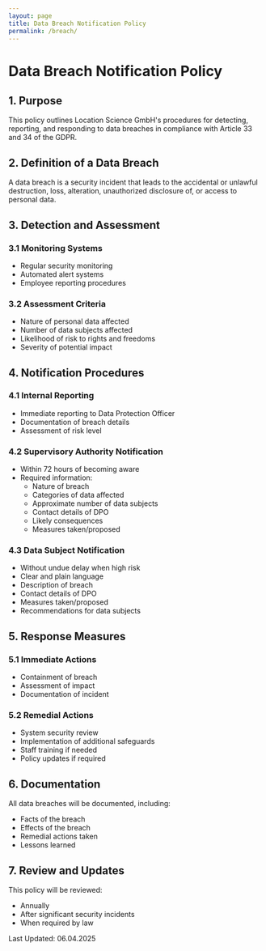 ```yaml
---
layout: page
title: Data Breach Notification Policy
permalink: /breach/
---
```


# Data Breach Notification Policy

## 1. Purpose

This policy outlines Location Science GmbH's procedures for detecting, reporting, and responding to data breaches in compliance with Article 33 and 34 of the GDPR.

## 2. Definition of a Data Breach

A data breach is a security incident that leads to the accidental or unlawful destruction, loss, alteration, unauthorized disclosure of, or access to personal data.

## 3. Detection and Assessment

### 3.1 Monitoring Systems
- Regular security monitoring
- Automated alert systems
- Employee reporting procedures

### 3.2 Assessment Criteria
- Nature of personal data affected
- Number of data subjects affected
- Likelihood of risk to rights and freedoms
- Severity of potential impact

## 4. Notification Procedures

### 4.1 Internal Reporting
- Immediate reporting to Data Protection Officer
- Documentation of breach details
- Assessment of risk level

### 4.2 Supervisory Authority Notification
- Within 72 hours of becoming aware
- Required information:
  - Nature of breach
  - Categories of data affected
  - Approximate number of data subjects
  - Contact details of DPO
  - Likely consequences
  - Measures taken/proposed

### 4.3 Data Subject Notification
- Without undue delay when high risk
- Clear and plain language
- Description of breach
- Contact details of DPO
- Measures taken/proposed
- Recommendations for data subjects

## 5. Response Measures

### 5.1 Immediate Actions
- Containment of breach
- Assessment of impact
- Documentation of incident

### 5.2 Remedial Actions
- System security review
- Implementation of additional safeguards
- Staff training if needed
- Policy updates if required

## 6. Documentation

All data breaches will be documented, including:
- Facts of the breach
- Effects of the breach
- Remedial actions taken
- Lessons learned

## 7. Review and Updates

This policy will be reviewed:
- Annually
- After significant security incidents
- When required by law

Last Updated: 06.04.2025 